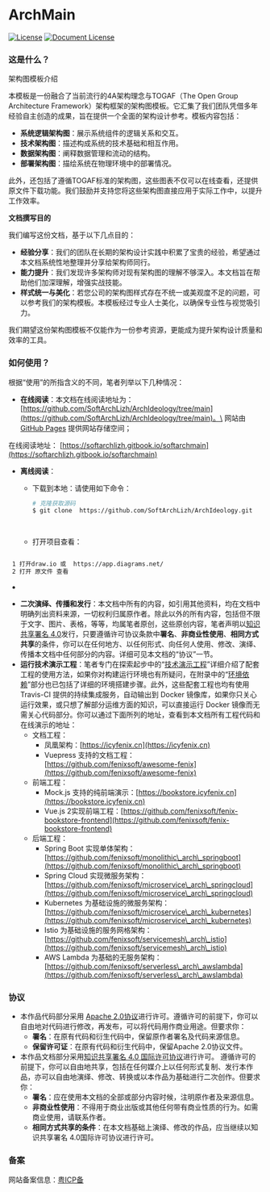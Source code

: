 # ArchMain

[![License](https://raw.githubusercontent.com/fenixsoft/awesome-fenix/master/.vuepress/public/images/License-Apache.svg)](https://www.apache.org/licenses/LICENSE-2.0) [![Document License](https://raw.githubusercontent.com/fenixsoft/awesome-fenix/master/.vuepress/public/images/DocLicense-CC-red.svg)](https://creativecommons.org/licenses/by/4.0/)

### 这是什么？

架构图模板介绍

本模板是一份融合了当前流行的4A架构理念与TOGAF（The Open Group Architecture Framework）架构框架的架构图模板。它汇集了我们团队凭借多年经验自主创造的成果，旨在提供一个全面的架构设计参考。模板内容包括：

* **系统逻辑架构图**：展示系统组件的逻辑关系和交互。
* **技术架构图**：描述构成系统的技术基础和相互作用。
* **数据架构图**：阐释数据管理和流动的结构。
* **部署架构图**：描绘系统在物理环境中的部署情况。

此外，还包括了遵循TOGAF标准的架构图，这些图表不仅可以在线查看，还提供原文件下载功能。我们鼓励并支持您将这些架构图直接应用于实际工作中，以提升工作效率。

**文档撰写目的**

我们编写这份文档，基于以下几点目的：

* **经验分享**：我们的团队在长期的架构设计实践中积累了宝贵的经验，希望通过本文档系统性地整理并分享给架构师同行。
* **能力提升**：我们发现许多架构师对现有架构图的理解不够深入。本文档旨在帮助他们加深理解，增强实战技能。
* **样式统一与美化**：若您公司的架构图样式存在不统一或美观度不足的问题，可以参考我们的架构模板。本模板经过专业人士美化，以确保专业性与视觉吸引力。

我们期望这份架构图模板不仅能作为一份参考资源，更能成为提升架构设计质量和效率的工具。

### 如何使用？

根据“使用”的所指含义的不同，笔者列举以下几种情况：

* **在线阅读**：本文档在线阅读地址为：[https://github.com/SoftArchLizh/ArchIdeology/tree/main](https://github.com/SoftArchLizh/ArchIdeology/tree/main)。\
  网站由 [GitHub Pages](https://pages.github.com/) 提供网站存储空间；&#x20;

&#x20;     在线阅读地址： [https://softarchlizh.gitbook.io/softarchmain](https://softarchlizh.gitbook.io/softarchmain)



*   **离线阅读**：

    *   下载到本地：请使用如下命令：

        ```bash
        # 克隆获取源码
        $ git clone  https://github.com/SoftArchLizh/ArchIdeology.git  

         
        ```
    * 打开项目查看：

    &#x20;        &#x20;

```bash

 1 打开draw.io 或  https://app.diagrams.net/
 2 打开 原文件 查看 


```

* &#x20;&#x20;

&#x20;                &#x20;



* **二次演绎、传播和发行**：本文档中所有的内容，如引用其他资料，均在文档中明确列出资料来源，一切权利归属原作者。除此以外的所有内容，包括但不限于文字、图片、表格，等等，均属笔者原创，这些原创内容，笔者声明以[知识共享署名 4.0](http://creativecommons.org/licenses/by/4.0/)发行，只要遵循许可协议条款中**署名**、**非商业性使用**、**相同方式共享**的条件，你可以在任何地方、以任何形式、向任何人使用、修改、演绎、传播本文档中任何部分的内容。详细可见本文档的“协议”一节。
* **运行技术演示工程**：笔者专门在探索起步中的“[技术演示工程](https://icyfenix.cn/exploration/projects/)”详细介绍了配套工程的使用方法，如果你对构建运行环境也有所疑问，在附录中的“[环境依赖](https://icyfenix.cn/appendix/deployment-env-setup/)”部分也已包括了详细的环境搭建步骤。此外，这些配套工程也均有使用 Travis-CI 提供的持续集成服务，自动输出到 Docker 镜像库，如果你只关心运行效果，或只想了解部分运维方面的知识，可以直接运行 Docker 镜像而无需关心代码部分。你可以通过下面所列的地址，查看到本文档所有工程代码和在线演示的地址：
  * 文档工程：
    * 凤凰架构：[https://icyfenix.cn](https://icyfenix.cn)
    * Vuepress 支持的文档工程：[https://github.com/fenixsoft/awesome-fenix](https://github.com/fenixsoft/awesome-fenix)
  * 前端工程：
    * Mock.js 支持的纯前端演示：[https://bookstore.icyfenix.cn](https://bookstore.icyfenix.cn)
    * Vue.js 2实现前端工程：[https://github.com/fenixsoft/fenix-bookstore-frontend](https://github.com/fenixsoft/fenix-bookstore-frontend)
  * 后端工程：
    * Spring Boot 实现单体架构：[https://github.com/fenixsoft/monolithic\_arch\_springboot](https://github.com/fenixsoft/monolithic\_arch\_springboot)
    * Spring Cloud 实现微服务架构：[https://github.com/fenixsoft/microservice\_arch\_springcloud](https://github.com/fenixsoft/microservice\_arch\_springcloud)
    * Kubernetes 为基础设施的微服务架构：[https://github.com/fenixsoft/microservice\_arch\_kubernetes](https://github.com/fenixsoft/microservice\_arch\_kubernetes)
    * Istio 为基础设施的服务网格架构：[https://github.com/fenixsoft/servicemesh\_arch\_istio](https://github.com/fenixsoft/servicemesh\_arch\_istio)
    * AWS Lambda 为基础的无服务架构：[https://github.com/fenixsoft/serverless\_arch\_awslambda](https://github.com/fenixsoft/serverless\_arch\_awslambda)

### 协议

* 本作品代码部分采用 [Apache 2.0协议](https://www.apache.org/licenses/LICENSE-2.0)进行许可。遵循许可的前提下，你可以自由地对代码进行修改，再发布，可以将代码用作商业用途。但要求你：
  * **署名**：在原有代码和衍生代码中，保留原作者署名及代码来源信息。
  * **保留许可证**：在原有代码和衍生代码中，保留Apache 2.0协议文件。
* 本作品文档部分采用[知识共享署名 4.0 国际许可协议](http://creativecommons.org/licenses/by/4.0/)进行许可。 遵循许可的前提下，你可以自由地共享，包括在任何媒介上以任何形式复制、发行本作品，亦可以自由地演绎、修改、转换或以本作品为基础进行二次创作。但要求你：
  * **署名**：应在使用本文档的全部或部分内容时候，注明原作者及来源信息。
  * **非商业性使用**：不得用于商业出版或其他任何带有商业性质的行为。如需商业使用，请联系作者。
  * **相同方式共享的条件**：在本文档基础上演绎、修改的作品，应当继续以知识共享署名 4.0国际许可协议进行许可。

### 备案 <a href="#bei-an" id="bei-an"></a>

网站备案信息：[粤ICP备](http://beian.miit.gov.cn/)
